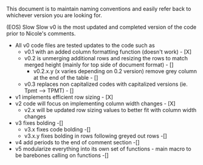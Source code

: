 This document is to maintain naming conventions and easily refer back to whichever version you are looking for.

(EOS) Slow Slow v0 is the most updated and completed version of the code prior to Nicole's comments.
  - All v0 code files are tested updates to the code such as
      - v0.1 with an added column formatting function (doesn't work) - [X]
      - v0.2 is unmerging additional rows and resizing the rows to match merged height (mainly for top side of document format) - []
        - v0.2.x.y (x varies depending on 0.2 version) remove grey column at the end of the table - []
      - v0.3 replaces non capitalized codes with capitalized versions (ie. Tpmt --> TPMT) - []
  - v1 implements efficient row sizing - [X]
  - v2 code will focus on implementing column width changes - [X]
      - v2.x will be updated row sizing values to better fit with column width changes
  - v3 fixes bolding -[]
      - v3.x fixes code bolding -[]
      - v3.x.y fixes bolding in rows following greyed out rows -[]
  - v4 add periods to the end of comment section -[]
  - v5 modularize everything into its own set of functions - main macro to be barebones calling on functions -[]
